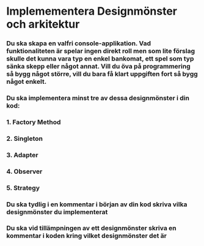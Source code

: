 # Implemementera Designmönster och arkitektur

### Du ska skapa en valfri console-applikation. Vad funktionaliteten är spelar ingen direkt roll men som lite förslag skulle det kunna vara typ en enkel bankomat, ett spel som typ sänka skepp eller något annat. Vill du öva på programmering så bygg något större, vill du bara få klart uppgiften fort så bygg något enkelt.
### Du ska implementera **minst tre** av dessa designmönster i din kod:
 ###   1. Factory Method
 ###   2. Singleton
 ###   3. Adapter
  ###  4. Observer
  ###  5. Strategy
### Du ska tydlig i en kommentar i början av din kod skriva vilka designmönster du implementerat
### Du ska vid tillämpningen av ett designmönster skriva en kommentar i koden kring vilket designmönster det är
